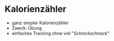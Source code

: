 # Kalorienzähler

- ganz simpler Kalorienzähler
- Zweck: Übung
- einfaches Tracking ohne viel "*Schnickschnack*"

